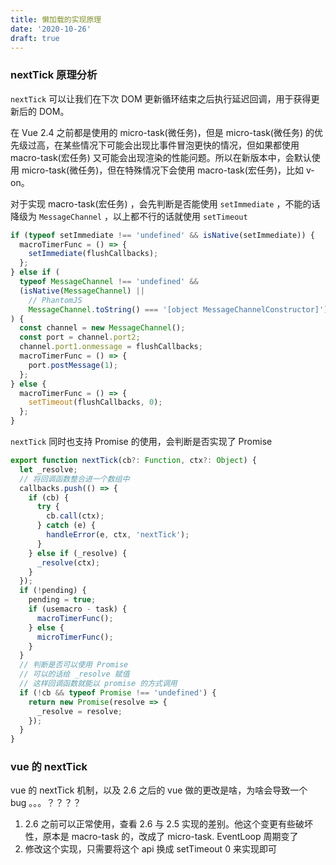 ```yaml
---
title: 懒加载的实现原理
date: '2020-10-26'
draft: true
---
```


### nextTick 原理分析

`nextTick` 可以让我们在下次 DOM 更新循环结束之后执行延迟回调，用于获得更新后的 DOM。

在 Vue 2.4 之前都是使用的 micro-task(微任务)，但是 micro-task(微任务) 的优先级过高，在某些情况下可能会出现比事件冒泡更快的情况，但如果都使用 macro-task(宏任务) 又可能会出现渲染的性能问题。所以在新版本中，会默认使用 micro-task(微任务)，但在特殊情况下会使用 macro-task(宏任务)，比如 v-on。

对于实现 macro-task(宏任务) ，会先判断是否能使用 `setImmediate` ，不能的话降级为 `MessageChannel` ，以上都不行的话就使用 `setTimeout`

```js
if (typeof setImmediate !== 'undefined' && isNative(setImmediate)) {
  macroTimerFunc = () => {
    setImmediate(flushCallbacks);
  };
} else if (
  typeof MessageChannel !== 'undefined' &&
  (isNative(MessageChannel) ||
    // PhantomJS
    MessageChannel.toString() === '[object MessageChannelConstructor]')
) {
  const channel = new MessageChannel();
  const port = channel.port2;
  channel.port1.onmessage = flushCallbacks;
  macroTimerFunc = () => {
    port.postMessage(1);
  };
} else {
  macroTimerFunc = () => {
    setTimeout(flushCallbacks, 0);
  };
}
```

`nextTick` 同时也支持 Promise 的使用，会判断是否实现了 Promise

```js
export function nextTick(cb?: Function, ctx?: Object) {
  let _resolve;
  // 将回调函数整合进一个数组中
  callbacks.push(() => {
    if (cb) {
      try {
        cb.call(ctx);
      } catch (e) {
        handleError(e, ctx, 'nextTick');
      }
    } else if (_resolve) {
      _resolve(ctx);
    }
  });
  if (!pending) {
    pending = true;
    if (usemacro - task) {
      macroTimerFunc();
    } else {
      microTimerFunc();
    }
  }
  // 判断是否可以使用 Promise
  // 可以的话给 _resolve 赋值
  // 这样回调函数就能以 promise 的方式调用
  if (!cb && typeof Promise !== 'undefined') {
    return new Promise(resolve => {
      _resolve = resolve;
    });
  }
}
```

### vue 的 nextTick

vue 的 nextTick 机制，以及 2.6 之后的 vue 做的更改是啥，为啥会导致一个 bug 。。。？？？？

1. 2.6 之前可以正常使用，查看 2.6 与 2.5 实现的差别。他这个变更有些破坏性，原本是 macro-task 的，改成了 micro-task. EventLoop 周期变了
2. 修改这个实现，只需要将这个 api 换成 setTimeout 0 来实现即可
